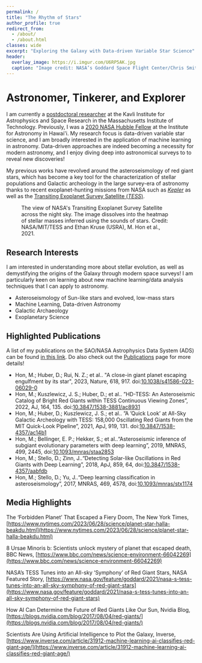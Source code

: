 ```yaml
---
permalink: /
title: "The Rhythm of Stars"
author_profile: true
redirect_from: 
  - /about/
  - /about.html
classes: wide
excerpt: "Exploring the Galaxy with Data-driven Variable Star Science"
header:
  overlay_image: https://i.imgur.com/U6RP5AK.jpg
  caption: "Image credit: NASA’s Goddard Space Flight Center/Chris Smith (KBRwyle)"
---
```



Astronomer, Tinkerer, and Explorer
======
I am currently a [postdoctoral researcher](https://space.mit.edu/people/hon-marc/) at the Kavli Institute for Astrophysics and Space Research in the Massachusetts Institute of Technology. Previously, I was a [2020 NASA Hubble Fellow](https://www.stsci.edu/stsci-research/fellowships/nasa-hubble-fellowship-program/2020-nhfp-fellows?fbclid=IwAR2BAuH-GNrXdjNEz7NGGZtm8Px7qh-lCTyiUYyvL1LA-FbdBRtwHApWpgA#section-d9c9b807-4923-4a97-892c-a971f90a2b55) at the Institute for Astronomy in Hawai'i. My research focus is data-driven variable star science, and I am broadly interested in the application of machine learning in astronomy. Data-driven approaches are indeed becoming a necessity for modern astronomy, and I enjoy diving deep into astronomical surveys to to reveal new discoveries!

My previous works have revolved around the asteroseismology of red giant stars, which has become a key tool for the characterization of stellar populations and Galactic archeology in the large survey-era of astronomy thanks to recent exoplanet-hunting missions from NASA such as [_Kepler_](https://www.nasa.gov/mission_pages/kepler/main/index.html) as well as the [Transiting Exoplanet Survey Satellite (_TESS_)](https://www.nasa.gov/tess-transiting-exoplanet-survey-satellite). 


<figure style="width: 400px" class="align-right">
  <img src="{{ site.url }}{{ site.baseurl }}/images/TESS_Survey.gif" alt="">
  <figcaption>The view of NASA's Transiting Exoplanet Survey Satellite across the night sky. The image dissolves into the heatmap of stellar masses inferred using the sounds of stars. Credit: NASA/MIT/TESS and Ethan Kruse (USRA), M. Hon et al., 2021. </figcaption>
</figure> 


Research Interests
------
I am interested in understanding more about stellar evolution, as well as demystifying the origins of the Galaxy through modern space surveys! I am particularly keen on learning about new machine learning/data analysis techniques that I can apply to astronomy.

* Asteroseismology of Sun-like stars and evolved, low-mass stars
* Machine Learning, Data-driven Astronomy
* Galactic Archaeology
* Exoplanetary Science
<!-- [Publication List in my CV](https://mtyhon.github.io/files/Academic_CV.pdf)  -->

Highlighted Publications
------
A list of my publications on the SAO/NASA Astrophysics Data System (ADS) can be found [in this link](https://ui.adsabs.harvard.edu/search/q=orcid%3A0000-0003-2400-6960&sort=date+desc). Do also check out the [Publications](https://mtyhon.github.io/publications/) page for more details!
* Hon, M.; Huber, D.; Rui, N. Z.; et al.. "A close-in giant planet escaping engulfment by its star", 2023, Nature, 618, 917. doi:[10.1038/s41586-023-06029-0](https://www.nature.com/articles/s41586-023-06029-0)
* Hon, M.; Kuszlewicz, J. S.; Huber, D.; et al.. ”HD-TESS: An Asteroseismic Catalog
of Bright Red Giants within TESS Continuous Viewing Zones”, 2022, AJ, 164, 135. doi:[10.3847/1538-3881/ac8931](https://doi.org/10.3847/1538-3881/ac8931)
* Hon, M.; Huber, D.; Kuszlewicz, J. S.; et al.. ”A ’Quick Look’ at All-Sky Galactic Archeology with TESS: 158,000 Oscillating Red Giants from the MIT Quick-Look Pipeline”, 2021, ApJ, 919, 131. doi:[10.3847/1538-4357/ac14b1](https://doi.org/10.3847/1538-4357/ac14b1)
* Hon, M.; Bellinger, E. P.; Hekker, S.; et al..“Asteroseismic inference of subgiant evolutionary parameters with deep learning”, 2019, MNRAS, 499, 2445, doi:[10.1093/mnras/staa2853](https://doi.org/10.1093/mnras/staa2853)
* Hon, M.; Stello, D.; Zinn, J..“Detecting Solar-like Oscillations in Red Giants with Deep Learning”, 2018, ApJ, 859, 64, doi:[10.3847/1538-4357/aabfdb](https://doi.org/10.3847/1538-4357/aabfdb)
* Hon, M.; Stello, D.; Yu, J..“Deep learning classification in asteroseismology”, 2017, MNRAS, 469, 4578, doi:[10.1093/mnras/stx1174](10.1093/mnras/stx1174)

Media Highlights
------

The ‘Forbidden Planet’ That Escaped a Fiery Doom, The New York Times, [https://www.nytimes.com/2023/06/28/science/planet-star-halla-beakdu.html](https://www.nytimes.com/2023/06/28/science/planet-star-halla-beakdu.html)

8 Ursae Minoris b: Scientists unlock mystery of planet that escaped death, BBC News, [https://www.bbc.com/news/science-environment-66042269](https://www.bbc.com/news/science-environment-66042269)

NASA’s TESS Tunes into an All-sky ‘Symphony’ of Red Giant Stars, NASA Featured Story, [https://www.nasa.gov/feature/goddard/2021/nasa-s-tess-tunes-into-an-all-sky-symphony-of-red-giant-stars](https://www.nasa.gov/feature/goddard/2021/nasa-s-tess-tunes-into-an-all-sky-symphony-of-red-giant-stars)

How AI Can Determine the Future of Red Giants Like Our Sun, Nvidia Blog, [https://blogs.nvidia.com/blog/2017/08/04/red-giants/](https://blogs.nvidia.com/blog/2017/08/04/red-giants/)

Scientists Are Using Artificial Intelligence to Plot the Galaxy, Inverse, [https://www.inverse.com/article/31912-machine-learning-ai-classifies-red-giant-age/](https://www.inverse.com/article/31912-machine-learning-ai-classifies-red-giant-age/)


